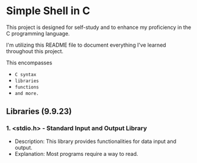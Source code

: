 # Simple Shell in C
This project is designed for self-study and to enhance my proficiency in the C programming language.

I'm utilizing this README file to document everything I've learned throughout this project.

This encompasses
- ``C syntax``
- ``libraries``
- ``functions``
- ``and more.``

## Libraries (9.9.23)

### 1. <stdio.h> - Standard Input and Output Library

- Description: This library provides functionalities for data input and output.
- Explanation: Most programs require a way to read.
